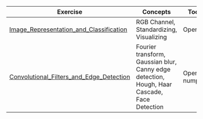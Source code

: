 Exercise | Concepts | Tools 
--- | --- | ---
[Image_Representation_and_Classification](1_4_Image_Representation_and_Classification) | RGB Channel, Standardizing, Visualizing | OpenCV
[Convolutional_Filters_and_Edge_Detection](1_5_Convolutional_Filters_and_Edge_Detection) | Fourier transform, Gaussian blur, Canny edge detection, Hough, Haar Cascade, Face Detection | OpenCV, numpy

